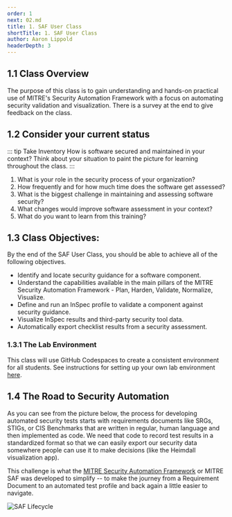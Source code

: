 ```yaml
---
order: 1
next: 02.md
title: 1. SAF User Class
shortTitle: 1. SAF User Class
author: Aaron Lippold
headerDepth: 3
---
```


## 1.1 Class Overview

The purpose of this class is to gain understanding and hands-on practical use of MITRE's Security Automation Framework with a focus on automating security validation and visualization. There is a survey at the end to give feedback on the class.

## 1.2 Consider your current status

::: tip Take Inventory
How is software secured and maintained in your context? Think about your situation to paint the picture for learning throughout the class.
:::

1. What is your role in the security process of your organization?
2. How frequently and for how much time does the software get assessed?
3. What is the biggest challenge in maintaining and assessing software security?
4. What changes would improve software assessment in your context?
5. What do you want to learn from this training?

## 1.3 Class Objectives:
By the end of the SAF User Class, you should be able to achieve all of the following objectives. 
-	Identify and locate security guidance for a software component.
-	Understand the capabilities available in the main pillars of the MITRE Security Automation Framework - Plan, Harden, Validate, Normalize, Visualize.
-	Define and run an InSpec profile to validate a component against security guidance.
-	Visualize InSpec results and third-party security tool data.
-   Automatically export checklist results from a security assessment.

### 1.3.1 The Lab Environment

This class will use GitHub Codespaces to create a consistent environment for all students. See instructions for setting up your own lab environment [here](../../resources/05.md).

## 1.4 The Road to Security Automation

As you can see from the picture below, the process for developing automated security tests starts with requirements documents like SRGs, STIGs, or CIS Benchmarks that are written in regular, human language and then implemented as code. We need that code to record test results in a standardized format so that we can easily export our security data somewhere people can use it to make decisions (like the Heimdall visualization app).

This challenge is what the [MITRE Security Automation Framework](https://saf.mitre.org) or MITRE SAF was developed to simplify -- to make the journey from a Requirement Document to an automated test profile and back again a little easier to navigate.


![SAF Lifecycle](../../assets/img/saf-lifecycle.png)

